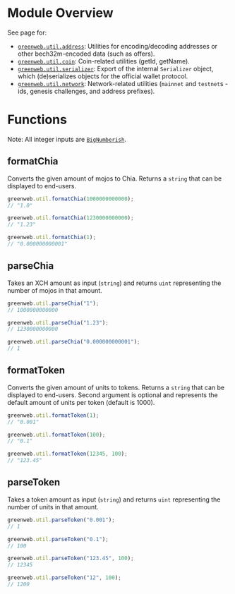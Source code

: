 # Module Overview

See page for:

 - [`greenweb.util.address`](address.md): Utilities for encoding/decoding addresses or other bech32m-encoded data (such as offers).
 - [`greenweb.util.coin`](coin.md): Coin-related utilities (getId, getName).
 - [`greenweb.util.serializer`](serializer.md): Export of the internal `Serializer` object, which (de)serializes objects for the official wallet protocol.
- [`greenweb.util.network`](network.md): Network-related utilities (`mainnet` and `testnet`s - ids, genesis challenges, and address prefixes).

# Functions

Note: All integer inputs are [`BigNumberish`](https://docs.ethers.io/v5/api/utils/bignumber/).

## formatChia

Converts the given amount of mojos to Chia. Returns a `string` that can be displayed to end-users.

```js
greenweb.util.formatChia(1000000000000);
// "1.0"

greenweb.util.formatChia(1230000000000);
// "1.23"

greenweb.util.formatChia(1);
// "0.000000000001"
```

## parseChia
Takes an XCH amount as input (`string`) and returns `uint` representing the number of mojos in that amount.

```js
greenweb.util.parseChia("1");
// 1000000000000

greenweb.util.parseChia("1.23");
// 1230000000000

greenweb.util.parseChia("0.000000000001");
// 1
```

## formatToken

Converts the given amount of units to tokens. Returns a `string` that can be displayed to end-users. Second argument is optional and represents the default amount of units per token (default is 1000).

```js
greenweb.util.formatToken(1);
// "0.001"

greenweb.util.formatToken(100);
// "0.1"

greenweb.util.formatToken(12345, 100);
// "123.45"
```

## parseToken

Takes a token amount as input (`string`) and returns `uint` representing the number of units in that amount.
```js
greenweb.util.parseToken("0.001");
// 1

greenweb.util.parseToken("0.1");
// 100

greenweb.util.parseToken("123.45", 100);
// 12345

greenweb.util.parseToken("12", 100);
// 1200
```
